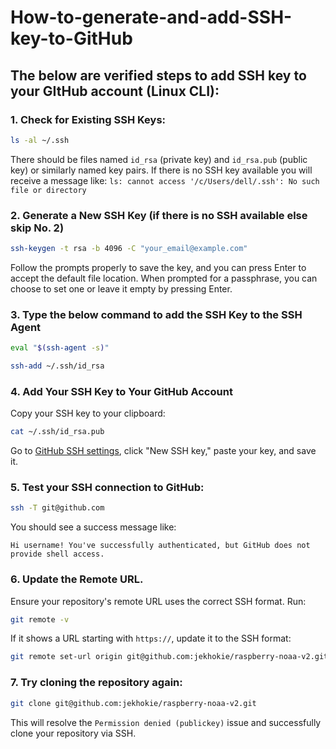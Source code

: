 # How-to-generate-and-add-SSH-key-to-GitHub

## The below are verified steps to add SSH key to your GItHub account (Linux CLI):

### 1. Check for Existing SSH Keys:
```bash
ls -al ~/.ssh
```
There should be files named `id_rsa` (private key) and `id_rsa.pub` (public key) or similarly named key pairs.
If there is no SSH key available you will receive a message like: `ls: cannot access '/c/Users/dell/.ssh': No such file or directory`
### 2. Generate a New SSH Key (if there is no SSH available else skip No. 2)
```bash
ssh-keygen -t rsa -b 4096 -C "your_email@example.com"
```
Follow the prompts properly to save the key, and you can press Enter to accept the default file location. When prompted for a passphrase, you can choose to set one or leave it empty by pressing Enter.
### 3. Type the below command to add the SSH Key to the SSH Agent
```bash
eval "$(ssh-agent -s)"
```
```bash
ssh-add ~/.ssh/id_rsa
```
### 4. Add Your SSH Key to Your GitHub Account
Copy your SSH key to your clipboard:
```bash
cat ~/.ssh/id_rsa.pub
```
Go to [GitHub SSH settings](https://github.com/settings/keys), click "New SSH key," paste your key, and save it.
### 5. Test your SSH connection to GitHub:
```bash
ssh -T git@github.com
```
You should see a success message like:
```
Hi username! You've successfully authenticated, but GitHub does not provide shell access.
```
### 6. Update the Remote URL.
Ensure your repository's remote URL uses the correct SSH format. Run:
```bash
git remote -v
```
If it shows a URL starting with `https://`, update it to the SSH format:
```bash
git remote set-url origin git@github.com:jekhokie/raspberry-noaa-v2.git
```
### 7. Try cloning the repository again:
```bash
git clone git@github.com:jekhokie/raspberry-noaa-v2.git
```
This will resolve the `Permission denied (publickey)` issue and successfully clone your repository via SSH.
